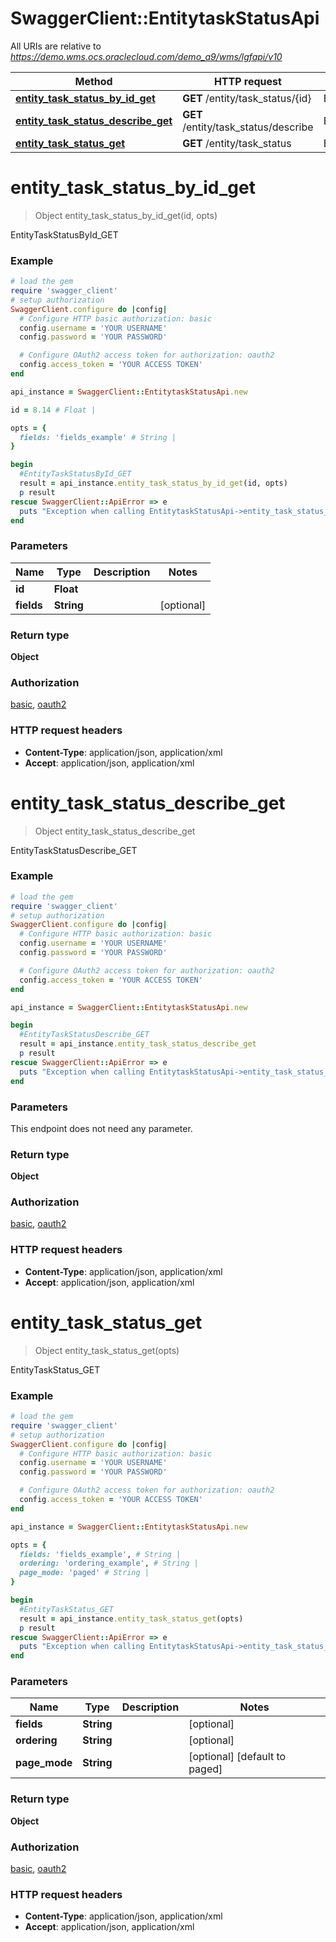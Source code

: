 # SwaggerClient::EntitytaskStatusApi

All URIs are relative to *https://demo.wms.ocs.oraclecloud.com/demo_a9/wms/lgfapi/v10*

Method | HTTP request | Description
------------- | ------------- | -------------
[**entity_task_status_by_id_get**](EntitytaskStatusApi.md#entity_task_status_by_id_get) | **GET** /entity/task_status/{id} | EntityTaskStatusById_GET
[**entity_task_status_describe_get**](EntitytaskStatusApi.md#entity_task_status_describe_get) | **GET** /entity/task_status/describe | EntityTaskStatusDescribe_GET
[**entity_task_status_get**](EntitytaskStatusApi.md#entity_task_status_get) | **GET** /entity/task_status | EntityTaskStatus_GET


# **entity_task_status_by_id_get**
> Object entity_task_status_by_id_get(id, opts)

EntityTaskStatusById_GET



### Example
```ruby
# load the gem
require 'swagger_client'
# setup authorization
SwaggerClient.configure do |config|
  # Configure HTTP basic authorization: basic
  config.username = 'YOUR USERNAME'
  config.password = 'YOUR PASSWORD'

  # Configure OAuth2 access token for authorization: oauth2
  config.access_token = 'YOUR ACCESS TOKEN'
end

api_instance = SwaggerClient::EntitytaskStatusApi.new

id = 8.14 # Float | 

opts = { 
  fields: 'fields_example' # String | 
}

begin
  #EntityTaskStatusById_GET
  result = api_instance.entity_task_status_by_id_get(id, opts)
  p result
rescue SwaggerClient::ApiError => e
  puts "Exception when calling EntitytaskStatusApi->entity_task_status_by_id_get: #{e}"
end
```

### Parameters

Name | Type | Description  | Notes
------------- | ------------- | ------------- | -------------
 **id** | **Float**|  | 
 **fields** | **String**|  | [optional] 

### Return type

**Object**

### Authorization

[basic](../README.md#basic), [oauth2](../README.md#oauth2)

### HTTP request headers

 - **Content-Type**: application/json, application/xml
 - **Accept**: application/json, application/xml



# **entity_task_status_describe_get**
> Object entity_task_status_describe_get

EntityTaskStatusDescribe_GET



### Example
```ruby
# load the gem
require 'swagger_client'
# setup authorization
SwaggerClient.configure do |config|
  # Configure HTTP basic authorization: basic
  config.username = 'YOUR USERNAME'
  config.password = 'YOUR PASSWORD'

  # Configure OAuth2 access token for authorization: oauth2
  config.access_token = 'YOUR ACCESS TOKEN'
end

api_instance = SwaggerClient::EntitytaskStatusApi.new

begin
  #EntityTaskStatusDescribe_GET
  result = api_instance.entity_task_status_describe_get
  p result
rescue SwaggerClient::ApiError => e
  puts "Exception when calling EntitytaskStatusApi->entity_task_status_describe_get: #{e}"
end
```

### Parameters
This endpoint does not need any parameter.

### Return type

**Object**

### Authorization

[basic](../README.md#basic), [oauth2](../README.md#oauth2)

### HTTP request headers

 - **Content-Type**: application/json, application/xml
 - **Accept**: application/json, application/xml



# **entity_task_status_get**
> Object entity_task_status_get(opts)

EntityTaskStatus_GET



### Example
```ruby
# load the gem
require 'swagger_client'
# setup authorization
SwaggerClient.configure do |config|
  # Configure HTTP basic authorization: basic
  config.username = 'YOUR USERNAME'
  config.password = 'YOUR PASSWORD'

  # Configure OAuth2 access token for authorization: oauth2
  config.access_token = 'YOUR ACCESS TOKEN'
end

api_instance = SwaggerClient::EntitytaskStatusApi.new

opts = { 
  fields: 'fields_example', # String | 
  ordering: 'ordering_example', # String | 
  page_mode: 'paged' # String | 
}

begin
  #EntityTaskStatus_GET
  result = api_instance.entity_task_status_get(opts)
  p result
rescue SwaggerClient::ApiError => e
  puts "Exception when calling EntitytaskStatusApi->entity_task_status_get: #{e}"
end
```

### Parameters

Name | Type | Description  | Notes
------------- | ------------- | ------------- | -------------
 **fields** | **String**|  | [optional] 
 **ordering** | **String**|  | [optional] 
 **page_mode** | **String**|  | [optional] [default to paged]

### Return type

**Object**

### Authorization

[basic](../README.md#basic), [oauth2](../README.md#oauth2)

### HTTP request headers

 - **Content-Type**: application/json, application/xml
 - **Accept**: application/json, application/xml



